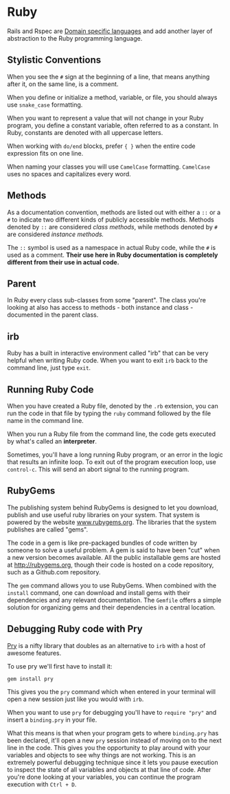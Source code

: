 # Ruby

Rails and Rspec are [Domain specific languages](https://en.wikipedia.org/wiki/Domain-specific_language) and add another layer of abstraction to the Ruby programming language.

## Stylistic Conventions

When you see the `#` sign at the beginning of a line, that means anything after it, on the same line, is a comment. 

When you define or initialize a method, variable, or file, you should always use `snake_case` formatting.

When you want to represent a value that will not change in your Ruby program, you define a constant variable, often referred to as a constant. In Ruby, constants are denoted with all uppercase letters.

When working with `do/end` blocks, prefer `{ }` when the entire code expression fits on one line.

When naming your classes you will use `CamelCase` formatting. `CamelCase` uses no spaces and capitalizes every word.

## Methods

As a documentation convention, methods are listed out with either a `::` or a `#` to indicate two different kinds of publicly accessible methods. Methods denoted by `::` are considered *class methods*, while methods denoted by `#` are considered *instance methods.*

The `::` symbol is used as a namespace in actual Ruby code, while the `#` is used as a comment. **Their use here in Ruby documentation is completely different from their use in actual code.**

## Parent

In Ruby every class sub-classes from some "parent". The class you're looking at also has access to methods - both instance and class - documented in the parent class.

## irb

Ruby has a built in interactive environment called "irb" that can be very helpful when writing Ruby code. When you want to exit `irb` back to the command line, just type `exit`.

## Running Ruby Code

When you have created a Ruby file, denoted by the `.rb` extension, you can run the code in that file by typing the `ruby` command followed by the file name in the command line.

When you run a Ruby file from the command line, the code gets executed by what's called an **interpreter**.

Sometimes, you'll have a long running Ruby program, or an error in the logic that results an infinite loop. To exit out of the program execution loop, use `control-c`. This will send an abort signal to the running program.

## RubyGems

The publishing system behind RubyGems is designed to let you download, publish and use useful ruby libraries on your system. That system is powered by the website www.rubygems.org. The libraries that the system publishes are called "gems". 

The code in a gem is like pre-packaged bundles of code written by someone to solve a useful problem. A gem is said to have been "cut" when a new version becomes available. All the public installable gems are hosted at http://rubygems.org, though their code is hosted on a code repository, such as a Github.com repository.

The `gem` command allows you to use RubyGems. When combined with the `install` command, one can download and install gems with their dependencies and any relevant documentation. The `Gemfile` offers a simple solution for organizing gems and their dependencies in a central location.

## Debugging Ruby code with Pry

[Pry](https://github.com/pry/pry) is a nifty library that doubles as an alternative to `irb` with a host of awesome features. 

To use pry we'll first have to install it:

`gem install pry`

This gives you the `pry` command which when entered in your terminal will open a new session just like you would with `irb`.

When you want to use `pry` for debugging you'll have to `require "pry"` and insert a `binding.pry` in your file.

What this means is that when your program gets to where `binding.pry` has been declared, it'll open a new `pry` session instead of moving on to the next line in the code. This gives you the opportunity to play around with your variables and objects to see why things are not working. This is an extremely powerful debugging technique since it lets you pause execution to inspect the state of all variables and objects at that line of code. After you're done looking at your variables, you can continue the program execution with `Ctrl + D`.